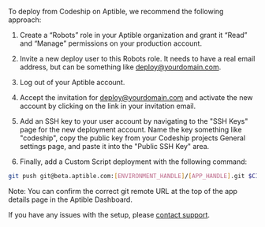 To deploy from Codeship on Aptible, we recommend the following approach:

1. Create a “Robots” role in your Aptible organization and grant it “Read” and “Manage” permissions on your production account.

2. Invite a new deploy user to this Robots role. It needs to have a real email address, but can be something like deploy@yourdomain.com.

3. Log out of your Aptible account.

4. Accept the invitation for deploy@yourdomain.com and activate the new account by clicking on the link in your invitation email.

5. Add an SSH key to your user account by navigating to the "SSH Keys" page for the new deployment account. Name the key something like "codeship", copy the public key from your Codeship projects General settings page, and paste it into the "Public SSH Key" area.

6. Finally, add a Custom Script deployment with the following command: 

```sh
git push git@beta.aptible.com:[ENVIRONMENT_HANDLE]/[APP_HANDLE].git $CI_COMMIT_ID:master
```

Note: You can confirm the correct git remote URL at the top of the app details page in the Aptible Dashboard. 

If you have any  issues with the setup, please [contact support](http://contact.aptible.com).
